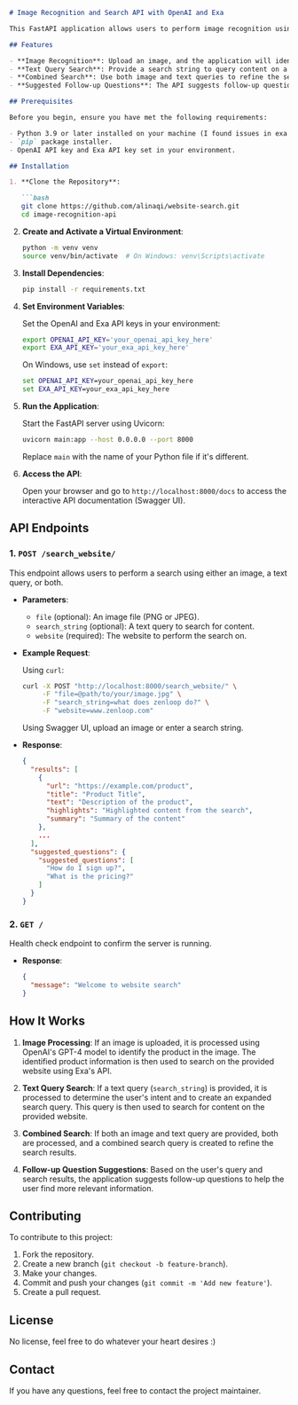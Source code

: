
```markdown
# Image Recognition and Search API with OpenAI and Exa

This FastAPI application allows users to perform image recognition using OpenAI's API and search for related content on a provided website using Exa's API. Users can upload an image or provide a text query (or both) to search for relevant products or content on a specified website. The API also suggests follow-up questions based on the user's query and search results.

## Features

- **Image Recognition**: Upload an image, and the application will identify the product in the image using OpenAI's model.
- **Text Query Search**: Provide a search string to query content on a specified website using Exa's API.
- **Combined Search**: Use both image and text queries to refine the search.
- **Suggested Follow-up Questions**: The API suggests follow-up questions based on the user's query and the search results.

## Prerequisites

Before you begin, ensure you have met the following requirements:

- Python 3.9 or later installed on your machine (I found issues in exa python library in 3.8.. )
- `pip` package installer.
- OpenAI API key and Exa API key set in your environment.

## Installation

1. **Clone the Repository**:

   ```bash
   git clone https://github.com/alinaqi/website-search.git
   cd image-recognition-api
   ```

2. **Create and Activate a Virtual Environment**:

   ```bash
   python -m venv venv
   source venv/bin/activate  # On Windows: venv\Scripts\activate
   ```

3. **Install Dependencies**:

   ```bash
   pip install -r requirements.txt
   ```

4. **Set Environment Variables**:

   Set the OpenAI and Exa API keys in your environment:

   ```bash
   export OPENAI_API_KEY='your_openai_api_key_here'
   export EXA_API_KEY='your_exa_api_key_here'
   ```

   On Windows, use `set` instead of `export`:

   ```cmd
   set OPENAI_API_KEY=your_openai_api_key_here
   set EXA_API_KEY=your_exa_api_key_here
   ```

5. **Run the Application**:

   Start the FastAPI server using Uvicorn:

   ```bash
   uvicorn main:app --host 0.0.0.0 --port 8000
   ```

   Replace `main` with the name of your Python file if it's different.

6. **Access the API**:

   Open your browser and go to `http://localhost:8000/docs` to access the interactive API documentation (Swagger UI).

## API Endpoints

### 1. `POST /search_website/`

This endpoint allows users to perform a search using either an image, a text query, or both.

- **Parameters**:
  - `file` (optional): An image file (PNG or JPEG).
  - `search_string` (optional): A text query to search for content.
  - `website` (required): The website to perform the search on.

- **Example Request**:

  Using `curl`:

  ```bash
  curl -X POST "http://localhost:8000/search_website/" \
       -F "file=@path/to/your/image.jpg" \
       -F "search_string=what does zenloop do?" \
       -F "website=www.zenloop.com"
  ```

  Using Swagger UI, upload an image or enter a search string.

- **Response**:

  ```json
  {
    "results": [
      {
        "url": "https://example.com/product",
        "title": "Product Title",
        "text": "Description of the product",
        "highlights": "Highlighted content from the search",
        "summary": "Summary of the content"
      },
      ...
    ],
    "suggested_questions": {
      "suggested_questions": [
        "How do I sign up?",
        "What is the pricing?"
      ]
    }
  }
  ```

### 2. `GET /`

Health check endpoint to confirm the server is running.

- **Response**:

  ```json
  {
    "message": "Welcome to website search"
  }
  ```

## How It Works

1. **Image Processing**: If an image is uploaded, it is processed using OpenAI's GPT-4 model to identify the product in the image. The identified product information is then used to search on the provided website using Exa's API.

2. **Text Query Search**: If a text query (`search_string`) is provided, it is processed to determine the user's intent and to create an expanded search query. This query is then used to search for content on the provided website.

3. **Combined Search**: If both an image and text query are provided, both are processed, and a combined search query is created to refine the search results.

4. **Follow-up Question Suggestions**: Based on the user's query and search results, the application suggests follow-up questions to help the user find more relevant information.

## Contributing

To contribute to this project:

1. Fork the repository.
2. Create a new branch (`git checkout -b feature-branch`).
3. Make your changes.
4. Commit and push your changes (`git commit -m 'Add new feature'`).
5. Create a pull request.

## License

No license, feel free to do whatever your heart desires :)

## Contact

If you have any questions, feel free to contact the project maintainer.

```

